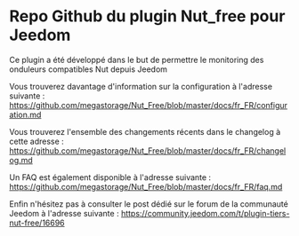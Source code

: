 # Repo Github du plugin Nut_free pour Jeedom

Ce plugin a été développé dans le but de permettre le monitoring des onduleurs compatibles Nut depuis Jeedom

Vous trouverez davantage d'information sur la configuration à l'adresse suivante : 
https://github.com/megastorage/Nut_Free/blob/master/docs/fr_FR/configuration.md

Vous trouverez l'ensemble des changements récents dans le changelog à cette adresse :
https://github.com/megastorage/Nut_Free/blob/master/docs/fr_FR/changelog.md

Un FAQ est également disponible à l'adresse suivante :
https://github.com/megastorage/Nut_Free/blob/master/docs/fr_FR/faq.md

Enfin n'hésitez pas à consulter le post dédié sur le forum de la communauté Jeedom à l'adresse suivante :
https://community.jeedom.com/t/plugin-tiers-nut-free/16696

